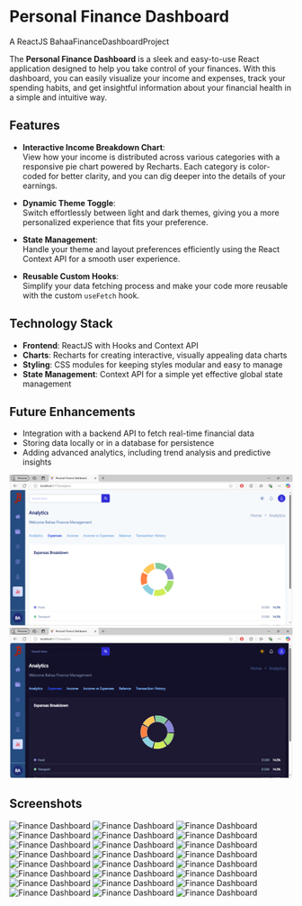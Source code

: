 

# Personal Finance Dashboard
A ReactJS BahaaFinanceDashboardProject

The **Personal Finance Dashboard** is a sleek and easy-to-use React application designed to help you take control of your finances. With this dashboard, you can easily visualize your income and expenses, track your spending habits, and get insightful information about your financial health in a simple and intuitive way.

## Features

- **Interactive Income Breakdown Chart**:  
  View how your income is distributed across various categories with a responsive pie chart powered by Recharts. Each category is color-coded for better clarity, and you can dig deeper into the details of your earnings.

- **Dynamic Theme Toggle**:  
  Switch effortlessly between light and dark themes, giving you a more personalized experience that fits your preference.

- **State Management**:  
  Handle your theme and layout preferences efficiently using the React Context API for a smooth user experience.

- **Reusable Custom Hooks**:  
  Simplify your data fetching process and make your code more reusable with the custom `useFetch` hook.

## Technology Stack

- **Frontend**: ReactJS with Hooks and Context API
- **Charts**: Recharts for creating interactive, visually appealing data charts
- **Styling**: CSS modules for keeping styles modular and easy to manage
- **State Management**: Context API for a simple yet effective global state management


## Future Enhancements

- Integration with a backend API to fetch real-time financial data
- Storing data locally or in a database for persistence
- Adding advanced analytics, including trend analysis and predictive insights

![Finance Dashboard](https://github.com/BahaaAbbas/BahaaFinanceDashboardProject/raw/main/PersonalFinanceDashboard/src/assets/ReadmeImages/a1.PNG)
![Finance Dashboard](https://github.com/BahaaAbbas/BahaaFinanceDashboardProject/raw/main/PersonalFinanceDashboard/src/assets/ReadmeImages/a2.PNG)
## Screenshots

 ![Finance Dashboard](https://github.com/BahaaAbbas/ImagesHolder/blob/main/PersonalDashboard/a1.PNG?raw=true)
![Finance Dashboard](https://github.com/BahaaAbbas/ImagesHolder/blob/main/PersonalDashboard/a2.PNG?raw=true)
![Finance Dashboard](https://github.com/BahaaAbbas/ImagesHolder/blob/main/PersonalDashboard/aaaa1.PNG?raw=true)
![Finance Dashboard](https://github.com/BahaaAbbas/ImagesHolder/blob/main/PersonalDashboard/aaaaaaaa.PNG?raw=true)
![Finance Dashboard](https://github.com/BahaaAbbas/ImagesHolder/blob/main/PersonalDashboard/b1.PNG?raw=true)
![Finance Dashboard](https://github.com/BahaaAbbas/ImagesHolder/blob/main/PersonalDashboard/b2.PNG?raw=true)
![Finance Dashboard](https://github.com/BahaaAbbas/ImagesHolder/blob/main/PersonalDashboard/d1.PNG?raw=true)
![Finance Dashboard](https://github.com/BahaaAbbas/ImagesHolder/blob/main/PersonalDashboard/d2.PNG?raw=true)
![Finance Dashboard](https://github.com/BahaaAbbas/ImagesHolder/blob/main/PersonalDashboard/d3.PNG?raw=true)
![Finance Dashboard](https://github.com/BahaaAbbas/ImagesHolder/blob/main/PersonalDashboard/d4.PNG?raw=true)
![Finance Dashboard](https://github.com/BahaaAbbas/ImagesHolder/blob/main/PersonalDashboard/d5.PNG?raw=true)
![Finance Dashboard](https://github.com/BahaaAbbas/ImagesHolder/blob/main/PersonalDashboard/d6.PNG?raw=true)
![Finance Dashboard](https://github.com/BahaaAbbas/ImagesHolder/blob/main/PersonalDashboard/d7.PNG?raw=true)
![Finance Dashboard](https://github.com/BahaaAbbas/ImagesHolder/blob/main/PersonalDashboard/d8.PNG?raw=true)
![Finance Dashboard](https://github.com/BahaaAbbas/ImagesHolder/blob/main/PersonalDashboard/l11.PNG?raw=true)
![Finance Dashboard](https://github.com/BahaaAbbas/ImagesHolder/blob/main/PersonalDashboard/ll23.PNG?raw=true)
![Finance Dashboard](https://github.com/BahaaAbbas/ImagesHolder/blob/main/PersonalDashboard/n1.PNG?raw=true)
![Finance Dashboard](https://github.com/BahaaAbbas/ImagesHolder/blob/main/PersonalDashboard/p1.PNG?raw=true)
![Finance Dashboard](https://github.com/BahaaAbbas/ImagesHolder/blob/main/PersonalDashboard/p2.PNG?raw=true)
![Finance Dashboard](https://github.com/BahaaAbbas/ImagesHolder/blob/main/PersonalDashboard/w1.PNG?raw=true)
![Finance Dashboard](https://github.com/BahaaAbbas/ImagesHolder/blob/main/PersonalDashboard/w2.PNG?raw=true)
![Finance Dashboard](https://github.com/BahaaAbbas/ImagesHolder/blob/main/PersonalDashboard/y1.PNG?raw=true)
![Finance Dashboard](https://github.com/BahaaAbbas/ImagesHolder/blob/main/PersonalDashboard/y2.PNG?raw=true)
![Finance Dashboard](https://github.com/BahaaAbbas/ImagesHolder/blob/main/PersonalDashboard/y3.PNG?raw=true)
